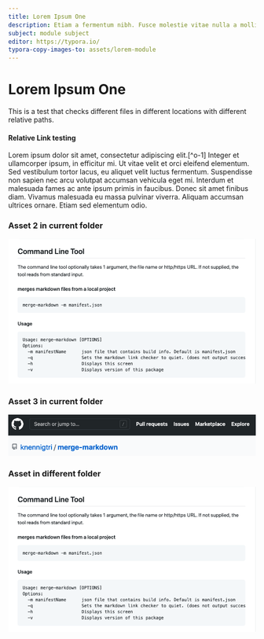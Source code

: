 ```yaml
---
title: Lorem Ipsum One
description: Etiam a fermentum nibh. Fusce molestie vitae nulla a mollis. Quisque lectus neque, faucibus in interdum in, dignissim a enim. Nullam at ex at felis rhoncus sodales
subject: module subject
editor: https://typora.io/
typora-copy-images-to: assets/lorem-module
---
```



# Lorem Ipsum One

This is a test that checks different files in different locations with different relative paths.

<!-- START doctoc -->
<!-- END doctoc -->
<!--{returnToMainTOC}-->

#### Relative Link testing

Lorem ipsum dolor sit amet, consectetur adipiscing elit.[^o-1] Integer et ullamcorper ipsum, in efficitur mi. Ut vitae velit et orci eleifend elementum. Sed vestibulum tortor lacus, eu aliquet velit luctus fermentum. Suspendisse non sapien nec arcu volutpat accumsan vehicula eget mi. Interdum et malesuada fames ac ante ipsum primis in faucibus. Donec sit amet finibus diam. Vivamus malesuada eu massa pulvinar viverra. Aliquam accumsan ultrices ornare. Etiam sed elementum odio.

### Asset 2 in current folder
![asset](../assets/asset-2.png)

### Asset 3 in current folder
![asset](../assets/asset-3.png)

### Asset in different folder 
![asset](../../assets/ipsum-module/asset-2.png)